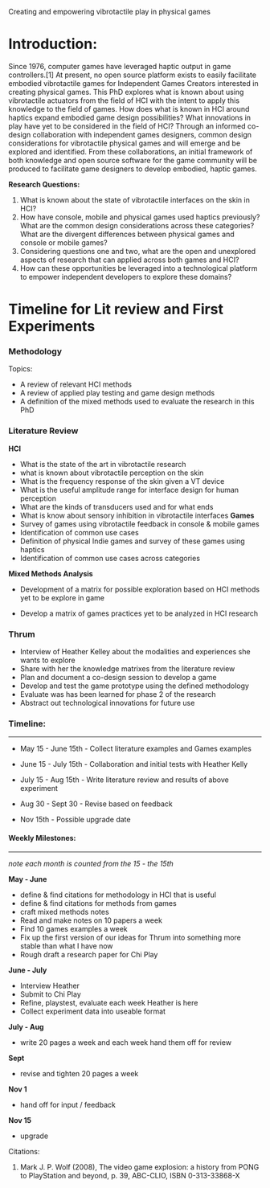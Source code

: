 Creating and empowering vibrotactile play in physical games 

# Introduction:

Since 1976, computer games have leveraged haptic output in   game controllers.[1] At present, no open source platform exists to easily facilitate embodied vibrotactile games for Independent Games Creators interested in creating physical games. This PhD explores what is known about using vibrotactile actuators from the field of HCI with the intent to apply this knowledge to the field of games. How does what is known in HCI around haptics expand embodied game design possibilities? What innovations in play have yet to be considered in the field of HCI? Through an informed co-design collaboration with independent games designers, common design considerations for vibrotactile physical games and will emerge and be explored and identified. From these collaborations, an initial framework of both knowledge and open source software for the game community will be produced to facilitate game designers to develop embodied, haptic games. 

**Research Questions:**
1. What is known about the state of vibrotactile interfaces on the skin in HCI?  
2. How have console, mobile and physical games used haptics previously? What are the common design considerations across  these categories? What are the divergent differences between  physical games and console or mobile games? 
3. Considering questions one and two, what are the open and unexplored aspects of research that can applied across both games and HCI?  
4. How can these opportunities be leveraged into a technological platform to empower independent developers to explore these domains? 

# Timeline for Lit review and First Experiments

### Methodology
Topics: 
* A review of relevant HCI methods 
* A review of applied play testing and game design methods 
* A definition of the mixed methods used to evaluate the research in this PhD 

### Literature Review  
**HCI**
* What is the state of the art in vibrotactile research 
* what is known about vibrotactile perception on the skin
* What is the frequency response of the skin given a VT device 
* What is the useful amplitude range for interface design for human perception 
* What are the kinds of transducers used and for what ends 
* What is know about sensory inhibition in vibrotactile interfaces 
**Games** 
* Survey of games using vibrotactile feedback in console & mobile games
* Identification of common use cases 
* Definition of physical Indie games and survey of these games using haptics 
* Identification of common use cases across categories 

**Mixed Methods Analysis**
* Development of a matrix for possible exploration based on HCI methods yet to be explore in game

* Develop a matrix of games practices yet to be analyzed in HCI research 

### Thrum
* Interview of Heather Kelley about the modalities and experiences she wants to explore
* Share with her the knowledge matrixes from the literature review
* Plan and document a co-design session to develop a game 
* Develop and test the game prototype using the defined methodology 
* Evaluate was has been learned for phase 2 of the research 
* Abstract out technological innovations for future use 

### Timeline: 
---- 
* May 15 - June 15th - Collect literature examples and Games examples 

* June 15 - July 15th - Collaboration and initial tests with Heather Kelly 

*  July 15 - Aug 15th - Write literature review and results of above experiment  

* Aug 30 - Sept 30 - Revise based on feedback 

* Nov 15th - Possible upgrade date 
	 
#### Weekly Milestones: 
---- 
_note each month is counted from the 15 - the 15th_ 

**May - June**
  * define & find citations for methodology in HCI that is useful
* define & find citations for methods from games 
* craft mixed methods notes
* Read and make notes on 10 papers a week 
* Find 10 games examples a week 
* Fix up the first version of our ideas for Thrum into something more stable than what I have now
* Rough draft a research paper for Chi Play 


**June - July**
* Interview Heather
* Submit to Chi Play 
* Refine, playstest, evaluate each week Heather is here 
* Collect experiment data into useable format 


**July - Aug**
* write 20 pages a week and each week hand them off for review 


**Sept**
* revise and tighten 20 pages a week 


**Nov 1**
* hand off for input / feedback 


**Nov 15**
* upgrade 

Citations: 
1.  Mark J. P. Wolf (2008), The video game explosion: a history from PONG to PlayStation and beyond, p. 39, ABC-CLIO, ISBN 0-313-33868-X 

	 